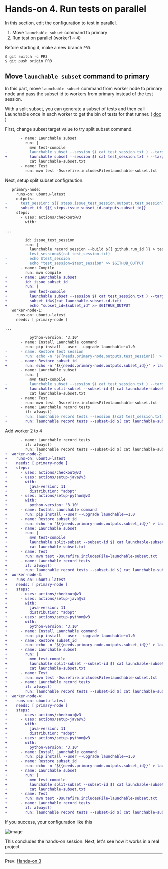 # Hands-on 4. Run tests on parallel

In this section, edit the configuration to test in parallel.

1. Move `launchable subset` command to primary
1. Run test on parallel (worker1 ~ 4)

Before starting it, make a new branch `PR3`.

```
$ git switch -c PR3
$ git push origin PR3
```

## Move `launchable subset` command to primary

In this part, move `launchable subset` command from worker node to primary node and pass the subset id to workers from primary instead of the test session.

With a split subset, you can generate a subset of  tests and then call Launchable once in each worker to get the bin of tests for that runner. ( [doc](https://docs.launchableinc.com/features/predictive-test-selection/requesting-and-running-a-subset-of-tests/replacing-static-parallel-suites-with-a-dynamic-parallel-subset) )

First, change subset target value to try split subset command.

```diff
       - name: Launchable subset
         run: |
           mvn test-compile
-          launchable subset --session $( cat test_session.txt ) --target 25% maven --test-compile-created-file target/maven-status/maven-compiler-plugin/testCompile/default-testCompile/createdFiles.lst > launchable-subset.txt
+          launchable subset --session $( cat test_session.txt ) --target 75% maven --test-compile-created-file target/maven-status/maven-compiler-plugin/testCompile/default-testCompile/createdFiles.lst > launchable-subset.txt
           cat launchable-subset.txt
       - name: Test
         run: mvn test -Dsurefire.includesFile=launchable-subset.txt
```

Next, setup split subset configraution.

```diff
   primary-node:
     runs-on: ubuntu-latest
     outputs:
-      test_session: ${{ steps.issue_test_session.outputs.test_session}}
+      subset_id: ${{ steps.issue_subset_id.outputs.subset_id}}
     steps:
       - uses: actions/checkout@v3
         with:

...

         id: issue_test_session
         run: |
           launchable record session --build ${{ github.run_id }} > test_session.txt
-          test_session=$(cat test_session.txt)
-          echo $test_session
-          echo "test_session=$test_session" >> $GITHUB_OUTPUT
       - name: Compile
         run: mvn compile
+      - name: Launchable subset
+        id: issue_subset_id
+        run: |
+          mvn test-compile
+          launchable subset --session $( cat test_session.txt ) --target 75% --split maven --test-compile-created-file target/maven-status/maven-compiler-plugin/testCompile/default-testCompile/createdFiles.lst > launchable-subset-id.txt
+          subset_id=$(cat launchable-subset-id.txt)
+          echo "subset_id=$subset_id" >> $GITHUB_OUTPUT
   worker-node-1:
     runs-on: ubuntu-latest
     needs: [ primary-node ]

...

           python-version: '3.10'
       - name: Install Launchable command
         run: pip install --user --upgrade launchable~=1.0
-      - name: Restore test session
-        run: echo -n '${{needs.primary-node.outputs.test_session}}' > test_session.txt
+      - name: Restore subset_id
+        run: echo -n '${{needs.primary-node.outputs.subset_id}}' > launchable-subset-id.txt
       - name: Launchable subset
         run: |
           mvn test-compile
-          launchable subset --session $( cat test_session.txt ) --target 75% maven --test-compile-created-file target/maven-status/maven-compiler-plugin/testCompile/default-testCompile/createdFiles.lst > launchable-subset.txt
+          launchable split-subset --subset-id $( cat launchable-subset-id.txt ) --bin 1/4 maven  > launchable-subset.txt
           cat launchable-subset.txt
       - name: Test
         run: mvn test -Dsurefire.includesFile=launchable-subset.txt
       - name: Launchable record tests
         if: always()
-        run: launchable record tests --session $(cat test_session.txt) maven ./**/target/surefire-reports
+        run: launchable record tests --subset-id $( cat launchable-subset-id.txt ) maven ./**/target/surefire-reports
```

Add worker 2 to 4

```diff
       - name: Launchable record tests
         if: always()
         run: launchable record tests --subset-id $( cat launchable-subset-id.txt ) maven ./**/target/surefire-reports
+  worker-node-2:
+    runs-on: ubuntu-latest
+    needs: [ primary-node ]
+    steps:
+      - uses: actions/checkout@v3
+      - uses: actions/setup-java@v3
+        with:
+          java-version: 11
+          distribution: "adopt"
+      - uses: actions/setup-python@v3
+        with:
+          python-version: '3.10'
+      - name: Install Launchable command
+        run: pip install --user --upgrade launchable~=1.0
+      - name: Restore subset_id
+        run: echo -n '${{needs.primary-node.outputs.subset_id}}' > launchable-subset-id.txt
+      - name: Launchable subset
+        run: |
+          mvn test-compile
+          launchable split-subset --subset-id $( cat launchable-subset-id.txt ) --bin 2/4 maven  > launchable-subset.txt
+          cat launchable-subset.txt
+      - name: Test
+        run: mvn test -Dsurefire.includesFile=launchable-subset.txt
+      - name: Launchable record tests
+        if: always()
+        run: launchable record tests --subset-id $( cat launchable-subset-id.txt ) maven ./**/target/surefire-reports
+  worker-node-3:
+    runs-on: ubuntu-latest
+    needs: [ primary-node ]
+    steps:
+      - uses: actions/checkout@v3
+      - uses: actions/setup-java@v3
+        with:
+          java-version: 11
+          distribution: "adopt"
+      - uses: actions/setup-python@v3
+        with:
+          python-version: '3.10'
+      - name: Install Launchable command
+        run: pip install --user --upgrade launchable~=1.0
+      - name: Restore subset_id
+        run: echo -n '${{needs.primary-node.outputs.subset_id}}' > launchable-subset-id.txt
+      - name: Launchable subset
+        run: |
+          mvn test-compile
+          launchable split-subset --subset-id $( cat launchable-subset-id.txt ) --bin 3/4 maven  > launchable-subset.txt
+          cat launchable-subset.txt
+      - name: Test
+        run: mvn test -Dsurefire.includesFile=launchable-subset.txt
+      - name: Launchable record tests
+        if: always()
+        run: launchable record tests --subset-id $( cat launchable-subset-id.txt ) maven ./**/target/surefire-reports
+  worker-node-4:
+    runs-on: ubuntu-latest
+    needs: [ primary-node ]
+    steps:
+      - uses: actions/checkout@v3
+      - uses: actions/setup-java@v3
+        with:
+          java-version: 11
+          distribution: "adopt"
+      - uses: actions/setup-python@v3
+        with:
+          python-version: '3.10'
+      - name: Install Launchable command
+        run: pip install --user --upgrade launchable~=1.0
+      - name: Restore subset_id
+        run: echo -n '${{needs.primary-node.outputs.subset_id}}' > launchable-subset-id.txt
+      - name: Launchable subset
+        run: |
+          mvn test-compile
+          launchable split-subset --subset-id $( cat launchable-subset-id.txt ) --bin 4/4 maven  > launchable-subset.txt
+          cat launchable-subset.txt
+      - name: Test
+        run: mvn test -Dsurefire.includesFile=launchable-subset.txt
+      - name: Launchable record tests
+        if: always()
+        run: launchable record tests --subset-id $( cat launchable-subset-id.txt ) maven ./**/target/surefire-reports
```

If you success, your configuration like this

![image](https://user-images.githubusercontent.com/536667/192206848-ebafacf9-6702-4f12-8f35-29a2e2f63bf3.png)

This concludes the hands-on session. Next, let's see how it works in a real project.

___

Prev: [Hands-on 3](HANDSON3.md)

